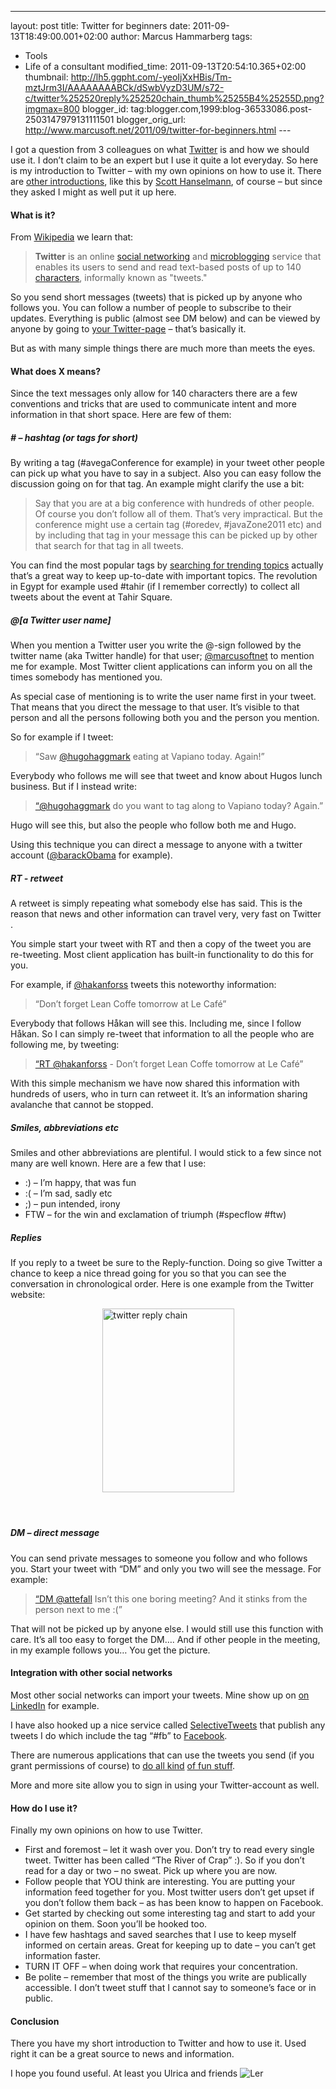 ---
layout: post
title: Twitter for beginners
date: 2011-09-13T18:49:00.001+02:00
author: Marcus Hammarberg
tags:
  - Tools
  - Life of a consultant
modified_time: 2011-09-13T20:54:10.365+02:00
thumbnail: http://lh5.ggpht.com/-yeoIjXxHBis/Tm-mztJrm3I/AAAAAAAABCk/dSwbVyzD3UM/s72-c/twitter%252520reply%252520chain_thumb%25255B4%25255D.png?imgmax=800
blogger_id: tag:blogger.com,1999:blog-36533086.post-2503147979131111501
blogger_orig_url: http://www.marcusoft.net/2011/09/twitter-for-beginners.html ---

I got a question from 3 colleagues on what
<a href="http://twitter.com" target="_blank">Twitter</a> is and how we
should use it. I don’t claim to be an expert but I use it quite a lot
everyday. So here is my introduction to Twitter – with my own opinions
on how to use it. There are <a
href="http://edweb.sdsu.edu/courses/edtec570/spring09/activities/opd/twitter.htm"
target="_blank">other introductions</a>, like this by <a
href="http://www.hanselman.com/blog/HowToTwitterFirstStepsAndATwitterGlossary.aspx"
target="_blank">Scott Hanselmann</a>, of course – but since they asked I
might as well put it up here.
#### What is it?

From <a href="http://en.wikipedia.org/wiki/Twitter"
target="_blank">Wikipedia</a> we learn that:

> **Twitter** is an online [social
> networking](http://en.wikipedia.org/wiki/Social_network_service) and
> [microblogging](http://en.wikipedia.org/wiki/Microblogging) service
> that enables its users to send and read text-based posts of up to 140
> [characters](http://en.wikipedia.org/wiki/Character_(computing)),
> informally known as "tweets."

So you send short messages (tweets) that is picked up by anyone who
follows you. You can follow a number of people to subscribe to their
updates. Everything is public (almost see DM below) and can be viewed by
anyone by going to
<a href="http://twitter.com/marcusoftnet" target="_blank">your
Twitter-page</a> – that’s basically it.

But as with many simple things there are much more than meets the eyes.

#### What does X means?

Since the text messages only allow for 140 characters there are a few
conventions and tricks that are used to communicate intent and more
information in that short space. Here are few of them:

##### \# – hashtag (or tags for short)

By writing a tag (#avegaConference for example) in your tweet other
people can pick up what you have to say in a subject. Also you can easy
follow the discussion going on for that tag. An example might clarify
the use a bit:

> Say that you are at a big conference with hundreds of other people. Of
> course you don’t follow all of them. That’s very impractical. But the
> conference might use a certain tag (#oredev, \#javaZone2011 etc) and
> by including that tag in your message this can be picked up by other
> that search for that tag in all tweets.

You can find the most popular tags by
<a href="http://trendistic.indextank.com/" target="_blank">searching for
trending topics</a> actually that’s a great way to keep up-to-date with
important topics. The revolution in Egypt for example used \#tahir (if I
remember correctly) to collect all tweets about the event at Tahir
Square.

##### @\[a Twitter user name\]

When you mention a Twitter user you write the @-sign followed by the
twitter name (aka Twitter handle) for that user;
<a href="http://twitter.com/marcusoftnet"
target="_blank">@marcusoftnet</a> to mention me for example. Most
Twitter client applications can inform you on all the times somebody has
mentioned you.

As special case of mentioning is to write the user name first in your
tweet. That means that you direct the message to that user. It’s visible
to that person and all the persons following both you and the person you
mention.

So for example if I tweet:

> “Saw <a href="http://twitter.com/hugohaggmark"
> target="_blank">@hugohaggmark</a> eating at Vapiano today. Again!”

Everybody who follows me will see that tweet and know about Hugos lunch
business. But if I instead write:

> [“@hugohaggmark](mailto:“@hugohaggmark) do you want to tag along to
> Vapiano today? Again.”

Hugo will see this, but also the people who follow both me and Hugo.

Using this technique you can direct a message to anyone with a twitter
account (<a href="http://twitter.com/#!/BarackObama"
target="_blank">@barackObama</a> for example).

##### RT - retweet

A retweet is simply repeating what somebody else has said. This is the
reason that news and other information can travel very, very fast on
Twitter .

You simple start your tweet with RT and then a copy of the tweet you are
re-tweeting. Most client application has built-in functionality to do
this for you.

For example, if <a href="http://twitter.com/#!/hakanforss"
target="_blank">@hakanforss</a> tweets this noteworthy information:

> “Don’t forget Lean Coffe tomorrow at Le Café”

Everybody that follows Håkan will see this. Including me, since I follow
Håkan. So I can simply re-tweet that information to all the people who
are following me, by tweeting:

> [“RT @hakanforss](mailto:“RT@hakanforss) - Don’t forget Lean Coffe
> tomorrow at Le Café”

With this simple mechanism we have now shared this information with
hundreds of users, who in turn can retweet it. It’s an information
sharing avalanche that cannot be stopped.

##### Smiles, abbreviations etc

Smiles and other abbreviations are plentiful. I would stick to a few
since not many are well known. Here are a few that I use:

-   :) – I’m happy, that was fun
-   :( – I’m sad, sadly etc
-   ;) – pun intended, irony
-   FTW – for the win and exclamation of triumph (#specflow \#ftw)

##### Replies

If you reply to a tweet be sure to the Reply-function. Doing so give
Twitter a chance to keep a nice thread going for you so that you can see
the conversation in chronological order. Here is one example from the
Twitter website:

[<img
src="http://lh5.ggpht.com/-yeoIjXxHBis/Tm-mztJrm3I/AAAAAAAABCk/dSwbVyzD3UM/twitter%252520reply%252520chain_thumb%25255B4%25255D.png?imgmax=800"
title="twitter reply chain"
style="background-image: none; border-bottom: 0px; border-left: 0px; padding-left: 0px; padding-right: 0px; display: block; float: none; margin-left: auto; border-top: 0px; margin-right: auto; border-right: 0px; padding-top: 0px"
data-border="0" width="211" height="294" alt="twitter reply chain" />](http://lh5.ggpht.com/-pEB0p9BmEBw/Tm-mzblgjNI/AAAAAAAABCg/Vu0mJIbSd-Y/s1600-h/twitter%252520reply%252520chain%25255B6%25255D.png)

####  

##### DM – direct message

You can send private messages to someone you follow and who follows you.
Start your tweet with “DM” and only you two will see the message. For
example:

> [“DM @attefall](mailto:“DM@attefall) Isn’t this one boring meeting?
> And it stinks from the person next to me :(”

That will not be picked up by anyone else. I would still use this
function with care. It’s all too easy to forget the DM…. And if other
people in the meeting, in my example follows you… You get the picture.

#### Integration with other social networks

Most other social networks can import your tweets. Mine show up on
<a href="http://www.linkedin.com" target="_blank">on LinkedIn</a> for
example.

I have also hooked up a nice service called
<a href="http://www.facebook.com/selectivetwitter"
target="_blank">SelectiveTweets</a> that publish any tweets I do which
include the tag “#fb” to
<a href="http://www.facebook.com/" target="_blank">Facebook</a>.

There are numerous applications that can use the tweets you send (if you
grant permissions of course) to
<a href="klout.com/#/marcusoftnet" target="_blank">do all kind</a>
<a href="http://twournal.com/" target="_blank">of fun stuff</a>.

More and more site allow you to sign in using your Twitter-account as
well.

#### How do I use it?

Finally my own opinions on how to use Twitter.

-   First and foremost – let it wash over you. Don’t try to read every
    single tweet. Twitter has been called “The River of Crap” :). So if
    you don’t read for a day or two – no sweat. Pick up where you are
    now.
-   Follow people that YOU think are interesting. You are putting your
    information feed together for you. Most twitter users don’t get
    upset if you don’t follow them back – as has been know to happen on
    Facebook.
-   Get started by checking out some interesting tag and start to add
    your opinion on them. Soon you’ll be hooked too.
-   I have few hashtags and saved searches that I use to keep myself
    informed on certain areas. Great for keeping up to date – you can’t
    get information faster.
-   TURN IT OFF – when doing work that requires your concentration.
-   Be polite – remember that most of the things you write are
    publically accessible. I don’t tweet stuff that I cannot say to
    someone’s face or in public.

#### Conclusion

There you have my short introduction to Twitter and how to use it. Used
right it can be a great source to news and information.

I hope you found useful. At least you Ulrica and friends <img
src="http://lh5.ggpht.com/-n4iRTeoulWI/Tm-m0GwpVEI/AAAAAAAABCo/1RwOSUj44fM/wlEmoticon-smile%25255B2%25255D.png?imgmax=800"
class="wlEmoticon wlEmoticon-smile"
style="border-bottom-style: none; border-left-style: none; border-top-style: none; border-right-style: none"
alt="Ler" />
